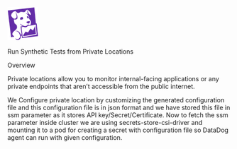 ![Screenshot](dd_logo_n_70x75.png)


Run Synthetic Tests from Private Locations

Overview

Private locations allow you to monitor internal-facing applications or any private endpoints that aren’t accessible from the public internet.

We Configure private location by customizing the generated configuration file and this configuration file is in json format and we have stored this file in ssm parameter as it stores API key/Secret/Certificate. Now to fetch the ssm parameter inside cluster we are using secrets-store-csi-driver and mounting it to a pod for creating a secret with configuration file so DataDog agent can run with given configuration.
